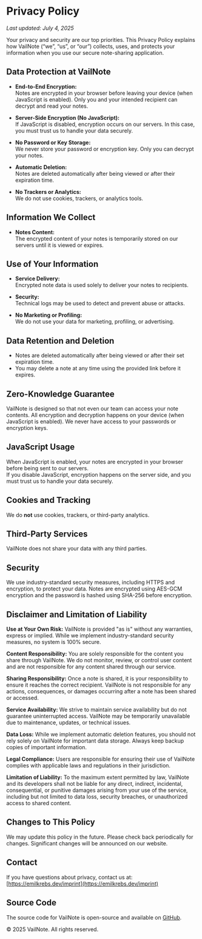 # Privacy Policy

_Last updated: July 4, 2025_

Your privacy and security are our top priorities. This Privacy Policy explains how VailNote (“we”, “us”, or “our”) collects, uses, and protects your information when you use our secure note-sharing application.

## Data Protection at VailNote

- **End-to-End Encryption:**  
    Notes are encrypted in your browser before leaving your device (when JavaScript is enabled). Only you and your intended recipient can decrypt and read your notes.

- **Server-Side Encryption (No JavaScript):**  
    If JavaScript is disabled, encryption occurs on our servers. In this case, you must trust us to handle your data securely.

- **No Password or Key Storage:**  
    We never store your password or encryption key. Only you can decrypt your notes.

- **Automatic Deletion:**  
    Notes are deleted automatically after being viewed or after their expiration time.

- **No Trackers or Analytics:**  
    We do not use cookies, trackers, or analytics tools.

## Information We Collect

- **Notes Content:**  
    The encrypted content of your notes is temporarily stored on our servers until it is viewed or expires.

## Use of Your Information

- **Service Delivery:**  
    Encrypted note data is used solely to deliver your notes to recipients.

- **Security:**  
    Technical logs may be used to detect and prevent abuse or attacks.

- **No Marketing or Profiling:**  
    We do not use your data for marketing, profiling, or advertising.

## Data Retention and Deletion

- Notes are deleted automatically after being viewed or after their set expiration time.
- You may delete a note at any time using the provided link before it expires.

## Zero-Knowledge Guarantee

VailNote is designed so that not even our team can access your note contents. All encryption and decryption happens on your device (when JavaScript is enabled). We never have access to your passwords or encryption keys.

## JavaScript Usage

When JavaScript is enabled, your notes are encrypted in your browser before being sent to our servers.  
If you disable JavaScript, encryption happens on the server side, and you must trust us to handle your data securely.

## Cookies and Tracking

We do **not** use cookies, trackers, or third-party analytics.

## Third-Party Services

VailNote does not share your data with any third parties.

## Security

We use industry-standard security measures, including HTTPS and encryption, to protect your data. Notes are encrypted using AES-GCM encryption and the password is hashed using SHA-256 before encryption.

## Disclaimer and Limitation of Liability

**Use at Your Own Risk:** VailNote is provided "as is" without any warranties, express or implied. While we implement industry-standard security measures, no system is 100% secure.

**Content Responsibility:** You are solely responsible for the content you share through VailNote. We do not monitor, review, or control user content and are not responsible for any content shared through our service.

**Sharing Responsibility:** Once a note is shared, it is your responsibility to ensure it reaches the correct recipient. VailNote is not responsible for any actions, consequences, or damages occurring after a note has been shared or accessed.

**Service Availability:** We strive to maintain service availability but do not guarantee uninterrupted access. VailNote may be temporarily unavailable due to maintenance, updates, or technical issues.

**Data Loss:** While we implement automatic deletion features, you should not rely solely on VailNote for important data storage. Always keep backup copies of important information.

**Legal Compliance:** Users are responsible for ensuring their use of VailNote complies with applicable laws and regulations in their jurisdiction.

**Limitation of Liability:** To the maximum extent permitted by law, VailNote and its developers shall not be liable for any direct, indirect, incidental, consequential, or punitive damages arising from your use of the service, including but not limited to data loss, security breaches, or unauthorized access to shared content.

## Changes to This Policy

We may update this policy in the future. Please check back periodically for changes. Significant changes will be announced on our website.

## Contact

If you have questions about privacy, contact us at:  
[https://emilkrebs.dev/imprint](https://emilkrebs.dev/imprint)

## Source Code

The source code for VailNote is open-source and available on [GitHub](https://github.com/emilkrebs/VailNote).

© 2025 VailNote. All rights reserved.
